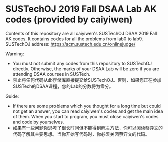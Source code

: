 # SUSTechOJ 2019 Fall DSAA Lab AK codes (provided by caiyiwen)
Contents of this repository are all caiyiwen's SUSTechOJ DSAA 2019 Fall AK codes. It contains codes for all the problems from lab0 to lab9.  
SUSTechOJ address: https://acm.sustech.edu.cn/onlinejudge/

Warning:
- You must not submit any codes from this repository to SUSTechOJ directly. Otherwise, the marks of your DSAA Lab will be zero if you are attending DSAA courses in SUSTech.
- 禁止将任何代码从此存储库直接提交给SUSTechOJ。否则，如果您正在参加SUSTech的DSAA课程，您的Lab的分数将为零分。

Guide:
- If there are some problems which you thought for a long time but could not get an answer, you can read caiyiwen's codes and get the main idea of them. When you start to program, you must close caiyiwen's codes and code by yourselves.
- 如果有一些问题你思考了很长时间但不能得到解决方法，你可以阅读蔡弈文的代码了解其主要思想。当你开始写代码时，你必须关闭蔡弈文的代码。
